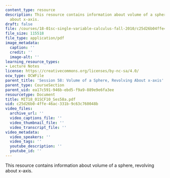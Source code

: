 ```yaml
---
content_type: resource
description: This resource contains information about volume of a sphere, revolving
  about x-axis.
draft: false
file: /courses/18-01sc-single-variable-calculus-fall-2010/c25d26b04ffe46ac331b9c63c760048b_MIT18_01SCF10_Ses58a.pdf
file_size: 115518
file_type: application/pdf
image_metadata:
  caption: ''
  credit: ''
  image-alt: ''
learning_resource_types:
- Lecture Notes
license: https://creativecommons.org/licenses/by-nc-sa/4.0/
ocw_type: OCWFile
parent_title: 'Session 58: Volume of a Sphere, Revolving About x-axis'
parent_type: CourseSection
parent_uid: ea17c591-946b-ebd5-f9a9-889e9e6fa3ee
resourcetype: Document
title: MIT18_01SCF10_Ses58a.pdf
uid: c25d26b0-4ffe-46ac-331b-9c63c760048b
video_files:
  archive_url: ''
  video_captions_file: ''
  video_thumbnail_file: ''
  video_transcript_file: ''
video_metadata:
  video_speakers: ''
  video_tags: ''
  youtube_description: ''
  youtube_id: ''
---
```

This resource contains information about volume of a sphere, revolving about x-axis.
